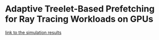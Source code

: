 # Adaptive Treelet-Based Prefetching for Ray Tracing Workloads on GPUs

[link to the simulation results](https://drive.google.com/drive/folders/1kTXK_2iozslpVv3r1Pf6pCPb2res35N0?usp=drive_link)
